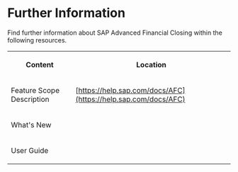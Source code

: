 <!-- loio0630c28500f44100bfe77787d017e7f0 -->

# Further Information

Find further information about SAP Advanced Financial Closing within the following resources.


<table>
<tr>
<th valign="top">

Content

</th>
<th valign="top">

Location

</th>
</tr>
<tr>
<td valign="top">

Feature Scope Description

</td>
<td valign="top" rowspan="3">

[https://help.sap.com/docs/AFC](https://help.sap.com/docs/AFC)

</td>
</tr>
<tr>
<td valign="top">

What's New

</td>
</tr>
<tr>
<td valign="top">

User Guide

</td>
</tr>
</table>

